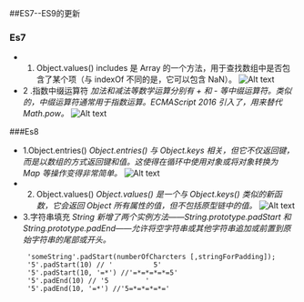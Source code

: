 ##ES7--ES9的更新
### Es7
- 1. Object.values()
 includes 是 Array 的一个方法，用于查找数组中是否包含了某个项（与 indexOf 不同的是，它可以包含 NaN）。
![Alt text](./WechatIMG3.jpeg)
- 2 .指数中缀运算符
*加法和减法等数学运算分别有 + 和 - 等中缀运算符。类似的，中缀运算符通常用于指数运算。ECMAScript 2016 引入了，用来替代 Math.pow。*
![Alt text](./WechatIMG4.jpeg)

###Es8
- 1.Object.entries()
*Object.entries() 与 Object.keys 相关，但它不仅返回键，而是以数组的方式返回键和值。这使得在循环中使用对象或将对象转换为 Map 等操作变得非常简单。*
![Alt text](./WechatIMG6.jpeg)
- 2. Object.values()
*Object.values() 是一个与 Object.keys() 类似的新函数，它会返回 Object 所有属性的值，但不包括原型链中的值。*
![Alt text](./WechatIMG5.jpeg)
- 3.字符串填充
*String 新增了两个实例方法——String.prototype.padStart 和 String.prototype.padEnd——允许将空字符串或其他字符串追加或前置到原始字符串的尾部或开头。*
  ```
   'someString'.padStart(numberOfCharcters [,stringForPadding]); 
   '5'.padStart(10) // '          5'
   '5'.padStart(10, '=*') //'=*=*=*=*=5'
   '5'.padEnd(10) // '5         '
   '5'.padEnd(10, '=*') //'5=*=*=*=*='
   ```

